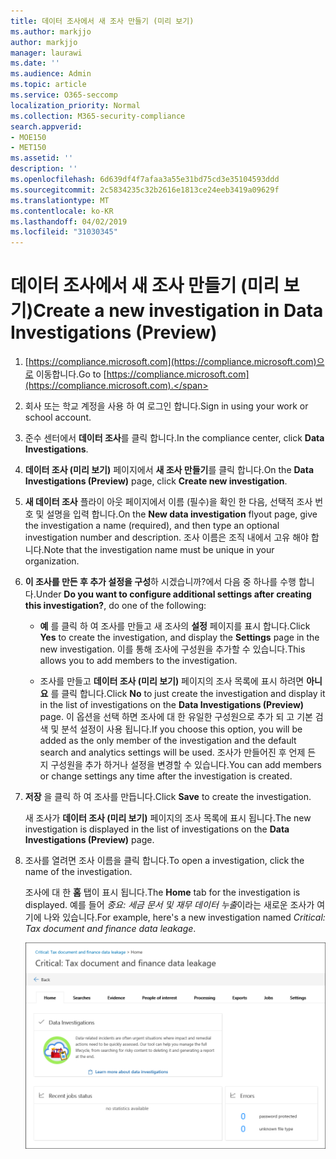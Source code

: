 ```yaml
---
title: 데이터 조사에서 새 조사 만들기 (미리 보기)
ms.author: markjjo
author: markjjo
manager: laurawi
ms.date: ''
ms.audience: Admin
ms.topic: article
ms.service: O365-seccomp
localization_priority: Normal
ms.collection: M365-security-compliance
search.appverid:
- MOE150
- MET150
ms.assetid: ''
description: ''
ms.openlocfilehash: 6d639df4f7afaa3a55e31bd75cd3e35104593ddd
ms.sourcegitcommit: 2c5834235c32b2616e1813ce24eeb3419a09629f
ms.translationtype: MT
ms.contentlocale: ko-KR
ms.lasthandoff: 04/02/2019
ms.locfileid: "31030345"
---
```

# <a name="create-a-new-investigation-in-data-investigations-preview"></a><span data-ttu-id="2825c-102">데이터 조사에서 새 조사 만들기 (미리 보기)</span><span class="sxs-lookup"><span data-stu-id="2825c-102">Create a new investigation in Data Investigations (Preview)</span></span>

1. <span data-ttu-id="2825c-103">[https://compliance.microsoft.com](https://compliance.microsoft.com)으로 이동합니다.</span><span class="sxs-lookup"><span data-stu-id="2825c-103">Go to [https://compliance.microsoft.com](https://compliance.microsoft.com).</span></span>
    
2. <span data-ttu-id="2825c-104">회사 또는 학교 계정을 사용 하 여 로그인 합니다.</span><span class="sxs-lookup"><span data-stu-id="2825c-104">Sign in using your work or school account.</span></span>
    
3. <span data-ttu-id="2825c-105">준수 센터에서 **데이터 조사**를 클릭 합니다.</span><span class="sxs-lookup"><span data-stu-id="2825c-105">In the compliance center, click **Data Investigations**.</span></span>
 
4. <span data-ttu-id="2825c-106">**데이터 조사 (미리 보기)** 페이지에서 **새 조사 만들기**를 클릭 합니다.</span><span class="sxs-lookup"><span data-stu-id="2825c-106">On the **Data Investigations (Preview)** page, click **Create new investigation**.</span></span>
    
5. <span data-ttu-id="2825c-107">**새 데이터 조사** 플라이 아웃 페이지에서 이름 (필수)을 확인 한 다음, 선택적 조사 번호 및 설명을 입력 합니다.</span><span class="sxs-lookup"><span data-stu-id="2825c-107">On the **New data investigation** flyout page, give the investigation a name (required), and then type an optional investigation number and description.</span></span> <span data-ttu-id="2825c-108">조사 이름은 조직 내에서 고유 해야 합니다.</span><span class="sxs-lookup"><span data-stu-id="2825c-108">Note that the investigation name must be unique in your organization.</span></span>

6. <span data-ttu-id="2825c-109">**이 조사를 만든 후 추가 설정을 구성**하 시겠습니까?에서 다음 중 하나를 수행 합니다.</span><span class="sxs-lookup"><span data-stu-id="2825c-109">Under **Do you want to configure additional settings after creating this investigation?**, do one of the following:</span></span>

    - <span data-ttu-id="2825c-110">**예** 를 클릭 하 여 조사를 만들고 새 조사의 **설정** 페이지를 표시 합니다.</span><span class="sxs-lookup"><span data-stu-id="2825c-110">Click **Yes** to create the investigation, and display the **Settings** page in the new investigation.</span></span> <span data-ttu-id="2825c-111">이를 통해 조사에 구성원을 추가할 수 있습니다.</span><span class="sxs-lookup"><span data-stu-id="2825c-111">This allows you to add members to the investigation.</span></span>
    
    - <span data-ttu-id="2825c-112">조사를 만들고 **데이터 조사 (미리 보기)** 페이지의 조사 목록에 표시 하려면 **아니요** 를 클릭 합니다.</span><span class="sxs-lookup"><span data-stu-id="2825c-112">Click **No** to just create the investigation and display it in the list of investigations on the **Data Investigations (Preview)** page.</span></span> <span data-ttu-id="2825c-113">이 옵션을 선택 하면 조사에 대 한 유일한 구성원으로 추가 되 고 기본 검색 및 분석 설정이 사용 됩니다.</span><span class="sxs-lookup"><span data-stu-id="2825c-113">If you choose this option, you will be added as the only member of the investigation and the default search and analytics settings will be used.</span></span> <span data-ttu-id="2825c-114">조사가 만들어진 후 언제 든 지 구성원을 추가 하거나 설정을 변경할 수 있습니다.</span><span class="sxs-lookup"><span data-stu-id="2825c-114">You can add members or change settings any time after the investigation is created.</span></span>

7. <span data-ttu-id="2825c-115">**저장** 을 클릭 하 여 조사를 만듭니다.</span><span class="sxs-lookup"><span data-stu-id="2825c-115">Click **Save** to create the investigation.</span></span>

    <span data-ttu-id="2825c-116">새 조사가 **데이터 조사 (미리 보기)** 페이지의 조사 목록에 표시 됩니다.</span><span class="sxs-lookup"><span data-stu-id="2825c-116">The new investigation is displayed in the list of investigations on the **Data Investigations (Preview)** page.</span></span> 

8. <span data-ttu-id="2825c-117">조사를 열려면 조사 이름을 클릭 합니다.</span><span class="sxs-lookup"><span data-stu-id="2825c-117">To open a investigation, click the name of the investigation.</span></span> 

    <span data-ttu-id="2825c-118">조사에 대 한 **홈** 탭이 표시 됩니다.</span><span class="sxs-lookup"><span data-stu-id="2825c-118">The **Home** tab for the investigation is displayed.</span></span> <span data-ttu-id="2825c-119">예를 들어 *중요: 세금 문서 및 재무 데이터 누출*이라는 새로운 조사가 여기에 나와 있습니다.</span><span class="sxs-lookup"><span data-stu-id="2825c-119">For example, here's a new investigation named *Critical: Tax document and finance data leakage*.</span></span>

    ![데이터 조사에서 새 조사를 위한 홈 탭](../media/NewDataInvestigations.png)
